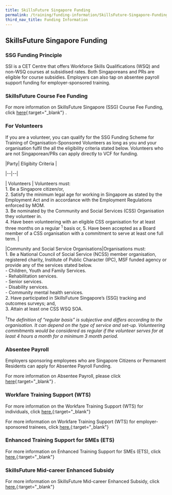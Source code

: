 ```yaml
---
title: SkillsFuture Singapore Funding
permalink: /training/funding-information/SkillsFuture-Singapore-Funding/
third_nav_title: Funding Information
---
```



## SkillsFuture Singapore Funding

### SSG Funding Principle

SSI is a CET Centre that offers Workforce Skills Qualifications (WSQ) and non-WSQ courses at subsidised rates. Both Singaporeans and PRs are eligible for course subsidies. Employers can also tap on absentee payroll support funding for employer-sponsored training.

### SkillsFuture Course Fee Funding

For more information on SkillsFuture Singapore (SSG) Course Fee Funding, click [here](http://www.wda.gov.sg/content/wdawebsite/L101-ForIndividuals/L702-WorkerBasedFund.html){:target="_blank"}   .

### For Volunteers

If you are a volunteer, you can qualify for the SSG Funding Scheme for Training of Organisation-Sponsored Volunteers as long as you and your organisation fulfil the all the eligibility criteria stated below. Volunteers who are not Singaporean/PRs can apply directly to VCF for funding.


|Party| Eligibity Criteria |

|--|--|

| Volunteers |  Volunteers must: <br> 1. Be a Singapore citizen/or, <br> 2. Satisfy the minimum legal age for working in Singapore as stated by the Employment Act and in accordance with the Employment Regulations enforced by MOM. <br> 3.  Be nominated by the Community and Social Services (CSS) Organisation they volunteer in. <br> 4.  Have been volunteering with an eligible CSS organisation for at least three months on a regular <sup>1</sup> basis or, 5. Have been accepted as a Board member of a CSS organisation with a commitment to serve at least one full term. |

|Community and Social Service Organisations|Organisations must: <br> 1. Be a National Council of Social Service (NCSS) member organisation, registered charity, Institute of Public Character (IPC), MSF funded agency or provide any of the services stated below. <br> - Children, Youth and Family Services. <br> - Rehabilitation services. <br> -  Senior services. <br> - Disability services. <br> - Community mental health services. <br> 2.  Have participated in SkillsFuture Singapore’s (SSG) tracking and outcomes surveys; and, <br> 3.  Attain at least one CSS WSQ SOA.
  
 _<sup>1</sup>The definition of “regular basis” is subjective and differs according to the organisation. It can depend on the type of service and set-up. Volunteering commitments would be considered as regular if the volunteer serves for at least 4 hours a month for a minimum 3 month period._   


### Absentee Payroll

Employers sponsoring employees who are Singapore Citizens or Permanent Residents can apply for Absentee Payroll Funding.  
  
For more information on Absentee Payroll, please click [here](https://www.skillsconnect.gov.sg/sop/portal/e-Services/For%20Employers/AbsenteePayroll.jsp){:target="_blank"}   .

### Workfare Training Support (WTS)

For more information on the Workfare Training Support (WTS) for individuals, click [here.](http://www.wsg.gov.sg/programmes-and-initiatives/workfare-training-support-individuals.html){:target="_blank"}     
  
For more information on Workfare Training Support (WTS) for employer-sponsored trainees, click [here.](http://www.wsg.gov.sg/programmes-and-initiatives/workfare-training-support-employers.html?_ga=2.80360663.1377189313.1515744751-1016142310.1503562690){:target="_blank"}   

### Enhanced Training Support for SMEs (ETS)

For more information on Enhanced Training Support for SMEs (ETS), click [here.](http://www.ssg.gov.sg/programmes-and-initiatives/funding/enhanced-training-support-for-smes1.html){:target="_blank"}   

### SkillsFuture Mid-career Enhanced Subsidy

For more information on SkillsFuture Mid-career Enhanced Subsidy, click [here.](http://www.skillsfuture.sg/enhancedsubsidy){:target="_blank"}   


